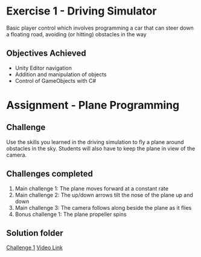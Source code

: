# Exercise 1 - Driving Simulator
Basic player control which involves programming a car that can steer down a floating road, avoiding (or hitting) obstacles in the way  

## Objectives Achieved
* Unity Editor navigation
* Addition and manipulation of objects
* Control of GameObjects with C#  

# Assignment - Plane Programming
## Challenge
Use the skills you learned in the driving simulation to fly a plane around obstacles in the sky. Students will also have to keep the plane in view of the camera.

## Challenges completed
1. Main challenge 1: The plane moves forward at a constant rate
2. Main challenge 2: The up/down arrows tilt the nose of the plane up and down
3. Main challenge 3: The camera follows along beside the plane as it flies
4. Bonus challenge 1: The plane propeller spins

## Solution folder
[Challenge 1](Assets/Challenge%201)
[Video Link]()